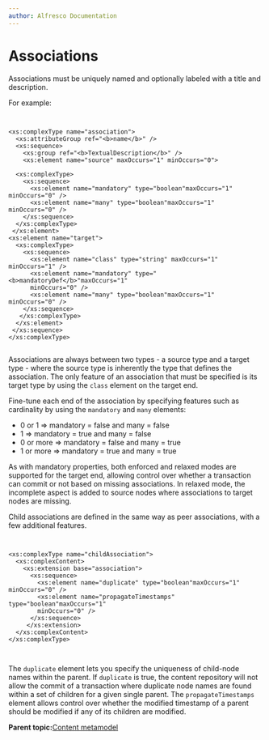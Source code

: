 ```yaml
---
author: Alfresco Documentation
---
```


# Associations

Associations must be uniquely named and optionally labeled with a title and description.

For example:

```

        
<xs:complexType name="association">
  <xs:attributeGroup ref="<b>name</b>" />
  <xs:sequence>
    <xs:group ref="<b>TextualDescription</b>" />
    <xs:element name="source" maxOccurs="1" minOccurs="0">
 
  <xs:complexType>
    <xs:sequence>
      <xs:element name="mandatory" type="boolean"maxOccurs="1" minOccurs="0" />
      <xs:element name="many" type="boolean"maxOccurs="1" minOccurs="0" />
    </xs:sequence>
  </xs:complexType>
 </xs:element>
<xs:element name="target">
  <xs:complexType>
    <xs:sequence>
      <xs:element name="class" type="string" maxOccurs="1" minOccurs="1" />
      <xs:element name="mandatory" type="<b>mandatoryDef</b>"maxOccurs="1"
      minOccurs="0" />
      <xs:element name="many" type="boolean"maxOccurs="1" minOccurs="0" />
    </xs:sequence>
   </xs:complexType>
  </xs:element>
 </xs:sequence>
</xs:complexType>


```

Associations are always between two types - a source type and a target type - where the source type is inherently the type that defines the association. The only feature of an association that must be specified is its target type by using the `class` element on the target end.

Fine-tune each end of the association by specifying features such as cardinality by using the `mandatory` and `many` elements:

-   0 or 1 =\> mandatory = false and many = false
-   1 =\> mandatory = true and many = false
-   0 or more =\> mandatory = false and many = true
-   1 or more =\> mandatory = true and many = true

As with mandatory properties, both enforced and relaxed modes are supported for the target end, allowing control over whether a transaction can commit or not based on missing associations. In relaxed mode, the incomplete aspect is added to source nodes where associations to target nodes are missing.

Child associations are defined in the same way as peer associations, with a few additional features.

```

        
<xs:complexType name="childAssociation">
  <xs:complexContent>
    <xs:extension base="association">
      <xs:sequence>
        <xs:element name="duplicate" type="boolean"maxOccurs="1" minOccurs="0" />
        <xs:element name="propagateTimestamps" type="boolean"maxOccurs="1"
        minOccurs="0" />
      </xs:sequence>
     </xs:extension>
  </xs:complexContent>
</xs:complexType>
      
      
```

The `duplicate` element lets you specify the uniqueness of child-node names within the parent. If `duplicate` is true, the content repository will not allow the commit of a transaction where duplicate node names are found within a set of children for a given single parent. The `propagateTimestamps` element allows control over whether the modified timestamp of a parent should be modified if any of its children are modified.

**Parent topic:**[Content metamodel](../concepts/metadata-model-define.md)

